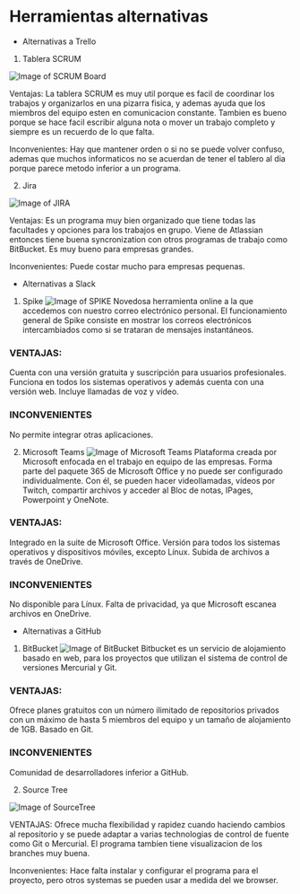 # Herramientas alternativas

* Alternativas a Trello
1. Tablera SCRUM

![Image of SCRUM Board](https://previews.123rf.com/images/aaamie/aaamie1511/aaamie151100010/47531892-scrum-board-agile-software-development-methodology-project-management-illustration.jpg)

Ventajas: La tablera SCRUM es muy util porque es facil de coordinar los trabajos y organizarlos en una pizarra fisica, y ademas ayuda que los miembros del equipo esten en comunicacion constante. Tambien es bueno porque se hace facil escribir alguna nota o mover un trabajo completo y siempre es un recuerdo de lo que falta.

Inconvenientes: Hay que mantener orden o si no se puede volver confuso, ademas que muchos informaticos no se acuerdan de tener el tablero al dia porque parece metodo inferior a un programa.

2. Jira

![Image of JIRA](https://jirad.uv.es/images/atlassian-jira-logo-large.png)

Ventajas: Es un programa muy bien organizado que tiene todas las facultades y opciones para los trabajos en grupo. Viene de Atlassian entonces tiene buena syncronization con otros programas de trabajo como BitBucket. Es muy bueno para empresas grandes.

Inconvenientes: Puede costar mucho para empresas pequenas.

* Alternativas a Slack
1. Spike
![Image of SPIKE](https://www.spikenow.com/wp-content/uploads/spike_logo.svg)
Novedosa herramienta online a la que accedemos con nuestro correo electrónico personal.
El funcionamiento general de Spike consiste en mostrar los correos electrónicos intercambiados como si se trataran de mensajes instantáneos.
### VENTAJAS:
Cuenta con una versión gratuita y suscripción para usuarios profesionales.
Funciona en todos los sistemas operativos y además cuenta con una versión web.
Incluye llamadas de voz y vídeo.
### INCONVENIENTES
No permite integrar otras aplicaciones.

2. Microsoft Teams
![Image of Microsoft Teams](https://www.trecebits.com/wp-content/uploads/2020/01/Microsoft-Teams.jpg)
Plataforma creada por Microsoft enfocada en el trabajo en equipo de las empresas.
Forma parte del paquete 365 de Microsoft Office y no puede ser configurado individualmente.
Con él, se pueden hacer videollamadas, vídeos por Twitch, compartir archivos y acceder al Bloc de notas, IPages, Powerpoint y OneNote.
### VENTAJAS:
Integrado en la suite de Microsoft Office.
Versión para todos los sistemas operativos y dispositivos móviles, excepto Línux.
Subida de archivos a través de OneDrive.
### INCONVENIENTES
No disponible para Línux.
Falta de privacidad, ya que Microsoft escanea archivos en OneDrive.

* Alternativas a GitHub
1. BitBucket
![Image of BitBucket](https://upload.wikimedia.org/wikipedia/commons/3/32/Atlassian_Bitbucket_Logo.png)
Bitbucket es un servicio de alojamiento basado en web, para los proyectos que utilizan el sistema de control de versiones Mercurial y Git.
### VENTAJAS:
Ofrece planes gratuitos con un número ilimitado de repositorios privados con un máximo de hasta 5 miembros del equipo y un tamaño de alojamiento de 1GB.
Basado en Git.
### INCONVENIENTES
Comunidad de desarrolladores inferior a GitHub.

2. Source Tree

![Image of SourceTree](https://www.sourcetreeapp.com/dam/jcr:f32681c1-355d-4806-b29c-319b0c6ecb06/Sourcetree-blue.svg?cdnVersion=814)

VENTAJAS: Ofrece mucha flexibilidad y rapidez cuando haciendo cambios al repositorio y se puede adaptar a varias technologias de control de fuente como Git o Mercurial. El programa tambien tiene visualizacion de los branches muy buena.

Inconvenientes: Hace falta instalar y configurar el programa para el proyecto, pero otros systemas se pueden usar a medida del we browser.

